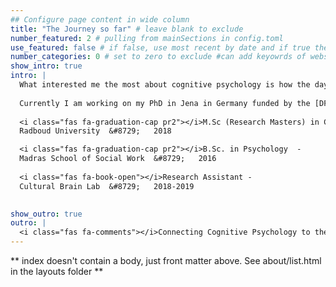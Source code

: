 ```yaml
---
## Configure page content in wide column
title: "The Journey so far" # leave blank to exclude
number_featured: 2 # pulling from mainSections in config.toml
use_featured: false # if false, use most recent by date and if true then uses some highlighted page
number_categories: 0 # set to zero to exclude #can add keyowrds of website and use terms that can be categorised
show_intro: true
intro: |
  What interested me the most about cognitive psychology is how the day-to-day behavioural actions can be explained and research beyond to understand the scope of our actions. While pursuing a Masters degree, I learnt more about language processing and explored how we communicate among one another. This in turn was useful to envision the scope and relatable nature of cognitive psychology which inspired me to do more research. Post Masters I spent a year working at the [Max Planck Institute for Psycholinguistics](https://www.mpi.nl/) in the [Cultural Brain](https://culturalbrain.org/) Lab performing experiments to investigate how (il)literacy influences the way our brain sees the world.
  
  Currently I am working on my PhD in Jena in Germany funded by the [DFG](https://www.dfg.de/) for a project on **Binding and Retrieval in Action Control ([BRAC](https://www.brac-psy.de/)). We aim to explore how the stimuli and responses we face in our everyday environment integrate to perform actions. My project specifically connects these automatic responses driven by short term stimulus response associations to long term learning phenomena. Check the [wikipedia page](https://en.wikipedia.org/wiki/Binding_and_Retrieval_in_Action_Control) for more information on this project.
  
  <i class="fas fa-graduation-cap pr2"></i>M.Sc (Research Masters) in Cognitive Neuroscience  - 
  Radboud University  &#8729;   2018

  <i class="fas fa-graduation-cap pr2"></i>B.Sc. in Psychology  -
  Madras School of Social Work  &#8729;   2016
  
  <i class="fas fa-book-open"></i>Research Assistant - 
  Cultural Brain Lab  &#8729;   2018-2019

  
show_outro: true
outro: |
  <i class="fas fa-comments"></i>Connecting Cognitive Psychology to the real world
---
```


** index doesn't contain a body, just front matter above.
See about/list.html in the layouts folder **
